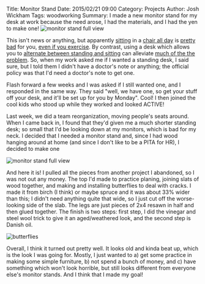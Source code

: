 Title: Monitor Stand
Date: 2015/02/21 09:00
Category: Projects
Author: Josh Wickham
Tags: woodworking
Summary: I made a new monitor stand for my desk at work because the need arose, I had the materials, and I had the yen
         to make one! ![monitor stand full view]({filename}/images/dsc03178.jpg)

This isn't news or anything, but apparently [sitting][1] in a [chair all day][2] is [pretty bad][3] for you,
[even if you exercise][4]. By contrast, using a desk which allows you to [alternate between standing and sitting][5]
can alleviate [much of the the problem][6]. So, when my work asked me if I wanted a standing desk, I said sure, but I
told them I didn't have a doctor's note or anything; the official policy was that I'd need a doctor's note to get one.

Flash forward a few weeks and I was asked if I still wanted one, and I responded in the same way. They said "well, we
 have one, so get your stuff off your desk, and it'll be set up for you by Monday". Cool! I then joined the cool kids
 who stood up while they worked and looked ACTIVE!
 
Last week, we did a team reorganization, moving people's seats around. When I came back in, I found that they'd given me
a much shorter standing desk; so small that I'd be looking down at my monitors, which is bad for my neck. I decided that
I needed a monitor stand and, since I had wood hanging around at home (and since I don't like to be a PITA for HR), I
 decided to make one

![monitor stand full view][m1]

And here it is! I pulled all the pieces from another project I abandoned, so I was not out any money. The top I'd made
to practice planing, joining slats of wood together, and making and installing butterflies to deal with cracks. I made
it from birch (I think) or maybe spruce and it was about 33% wider than this; I didn't need anything quite that wide, so
I just cut off the worse-looking side of the slab. The legs are just pieces of 2x4 resawn in half and then glued together.
The finish is two steps: first step, I did the vinegar and steel wool trick to give it an aged/weathered look, and the
second step is Danish oil.

![butterflies][m2]

Overall, I think it turned out pretty well. It looks old and kinda beat up, which is the look I was going for. Mostly, I
just wanted to a) get some practice in making some simple furniture, b) not spend a bunch of money, and c) have something
which won't look horrible, but still looks different from everyone else's monitor stands. And I think that I made my
goal!


[1]: http://www.cnn.com/2015/01/21/health/sitting-will-kill-you/
[2]: http://www.mindbodygreen.com/0-15004/sitting-all-day-is-really-really-bad-for-you-infographic.html
[3]: http://qz.com/223160/why-not-even-exercise-will-undo-the-harm-of-sitting-all-day-and-what-you-can-do-about-it/
[4]: http://time.com/2977994/sitting-all-day-isnt-as-bad-if-you-do-this/
[5]: http://www.lifehacker.com.au/2014/08/the-health-benefits-of-standing-versus-sitting/
[6]: http://www.baua.de/cae/servlet/contentblob/717578/publicationFile/48508/A65.pdf
[m1]: {filename}/images/dsc03178.jpg
[m2]: {filename}/images/dsc03179.jpg